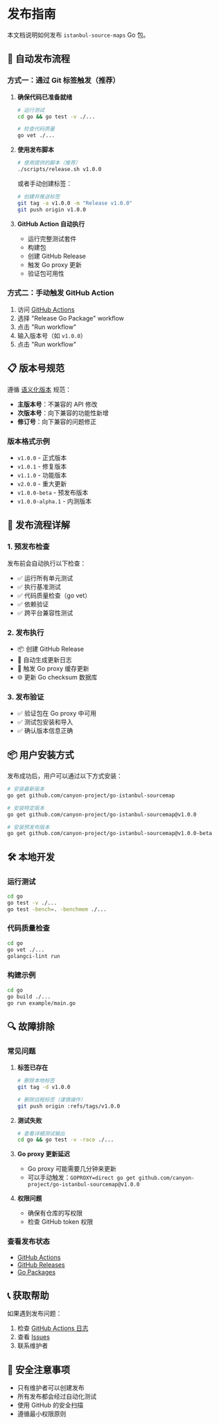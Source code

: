 # 发布指南

本文档说明如何发布 `istanbul-source-maps` Go 包。

## 🚀 自动发布流程

### 方式一：通过 Git 标签触发（推荐）

1. **确保代码已准备就绪**
   ```bash
   # 运行测试
   cd go && go test -v ./...
   
   # 检查代码质量
   go vet ./...
   ```

2. **使用发布脚本**
   ```bash
   # 使用提供的脚本（推荐）
   ./scripts/release.sh v1.0.0
   ```
   
   或者手动创建标签：
   ```bash
   # 创建并推送标签
   git tag -a v1.0.0 -m "Release v1.0.0"
   git push origin v1.0.0
   ```

3. **GitHub Action 自动执行**
   - 运行完整测试套件
   - 构建包
   - 创建 GitHub Release
   - 触发 Go proxy 更新
   - 验证包可用性

### 方式二：手动触发 GitHub Action

1. 访问 [GitHub Actions](https://github.com/canyon-project/go-istanbul-sourcemap/actions)
2. 选择 "Release Go Package" workflow
3. 点击 "Run workflow"
4. 输入版本号（如 `v1.0.0`）
5. 点击 "Run workflow"

## 📋 版本号规范

遵循 [语义化版本](https://semver.org/lang/zh-CN/) 规范：

- **主版本号**：不兼容的 API 修改
- **次版本号**：向下兼容的功能性新增
- **修订号**：向下兼容的问题修正

### 版本格式示例

- `v1.0.0` - 正式版本
- `v1.0.1` - 修复版本
- `v1.1.0` - 功能版本
- `v2.0.0` - 重大更新
- `v1.0.0-beta` - 预发布版本
- `v1.0.0-alpha.1` - 内测版本

## 🔄 发布流程详解

### 1. 预发布检查

发布前会自动执行以下检查：

- ✅ 运行所有单元测试
- ✅ 执行基准测试
- ✅ 代码质量检查（go vet）
- ✅ 依赖验证
- ✅ 跨平台兼容性测试

### 2. 发布执行

- 📦 创建 GitHub Release
- 📝 自动生成更新日志
- 🔄 触发 Go proxy 缓存更新
- 🌐 更新 Go checksum 数据库

### 3. 发布验证

- ✅ 验证包在 Go proxy 中可用
- ✅ 测试包安装和导入
- ✅ 确认版本信息正确

## 📦 用户安装方式

发布成功后，用户可以通过以下方式安装：

```bash
# 安装最新版本
go get github.com/canyon-project/go-istanbul-sourcemap

# 安装特定版本
go get github.com/canyon-project/go-istanbul-sourcemap@v1.0.0

# 安装预发布版本
go get github.com/canyon-project/go-istanbul-sourcemap@v1.0.0-beta
```

## 🛠️ 本地开发

### 运行测试

```bash
cd go
go test -v ./...
go test -bench=. -benchmem ./...
```

### 代码质量检查

```bash
cd go
go vet ./...
golangci-lint run
```

### 构建示例

```bash
cd go
go build ./...
go run example/main.go
```

## 🔍 故障排除

### 常见问题

1. **标签已存在**
   ```bash
   # 删除本地标签
   git tag -d v1.0.0
   
   # 删除远程标签（谨慎操作）
   git push origin :refs/tags/v1.0.0
   ```

2. **测试失败**
   ```bash
   # 查看详细测试输出
   cd go && go test -v -race ./...
   ```

3. **Go proxy 更新延迟**
   - Go proxy 可能需要几分钟来更新
   - 可以手动触发：`GOPROXY=direct go get github.com/canyon-project/go-istanbul-sourcemap@v1.0.0`

4. **权限问题**
   - 确保有仓库的写权限
   - 检查 GitHub token 权限

### 查看发布状态

- [GitHub Actions](https://github.com/canyon-project/go-istanbul-sourcemap/actions)
- [GitHub Releases](https://github.com/canyon-project/go-istanbul-sourcemap/releases)
- [Go Packages](https://pkg.go.dev/github.com/canyon-project/go-istanbul-sourcemap)

## 📞 获取帮助

如果遇到发布问题：

1. 检查 [GitHub Actions 日志](https://github.com/canyon-project/go-istanbul-sourcemap/actions)
2. 查看 [Issues](https://github.com/canyon-project/go-istanbul-sourcemap/issues)
3. 联系维护者

## 🔐 安全注意事项

- 只有维护者可以创建发布
- 所有发布都会经过自动化测试
- 使用 GitHub 的安全扫描
- 遵循最小权限原则